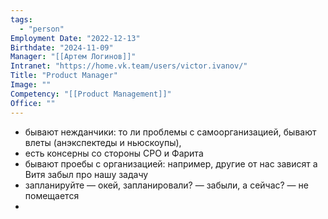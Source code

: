 ```yaml
---
tags:
  - "person"
Employment Date: "2022-12-13"
Birthdate: "2024-11-09"
Manager: "[[Артем Логинов]]"
Intranet: "https://home.vk.team/users/victor.ivanov/"
Title: "Product Manager"
Image: ""
Competency: "[[Product Management]]"
Office: ""
---
```

- бывают нежданчики: то ли проблемы с самоорганизацией, бывают влеты (анэкспектеды и ньюскоупы), 
- есть консерны со стороны CPO и Фарита
- бывают проебы с организацией: например, другие от нас зависят а Витя забыл про нашу задачу
- запланируйте — окей, запланировали? — забыли, а сейчас? — не помещается
- 